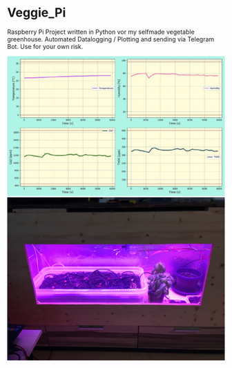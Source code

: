 # Veggie_Pi
Raspberry Pi Project written in Python vor my selfmade vegetable greenhouse.
Automated Datalogging / Plotting and sending via Telegram Bot.
Use for your own risk.

![Screenshot](plotexample.png)
![Screenshot](pic.png)
